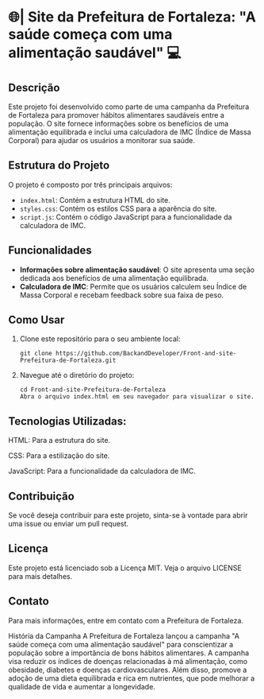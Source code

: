 # 🌐| Site da Prefeitura de Fortaleza: "A saúde começa com uma alimentação saudável" 💻

## Descrição
Este projeto foi desenvolvido como parte de uma campanha da Prefeitura de Fortaleza para promover hábitos alimentares saudáveis entre a população. O site fornece informações sobre os benefícios de uma alimentação equilibrada e inclui uma calculadora de IMC (Índice de Massa Corporal) para ajudar os usuários a monitorar sua saúde.

## Estrutura do Projeto
O projeto é composto por três principais arquivos:
- `index.html`: Contém a estrutura HTML do site.
- `styles.css`: Contém os estilos CSS para a aparência do site.
- `script.js`: Contém o código JavaScript para a funcionalidade da calculadora de IMC.

## Funcionalidades
- **Informações sobre alimentação saudável**: O site apresenta uma seção dedicada aos benefícios de uma alimentação equilibrada.
- **Calculadora de IMC**: Permite que os usuários calculem seu Índice de Massa Corporal e recebam feedback sobre sua faixa de peso.

## Como Usar
1. Clone este repositório para o seu ambiente local:
   ```
   git clone https://github.com/BackandDeveloper/Front-and-site-Prefeitura-de-Fortaleza.git
   
   ```
2. Navegue até o diretório do projeto:
 
   ```
   cd Front-and-site-Prefeitura-de-Fortaleza
   Abra o arquivo index.html em seu navegador para visualizar o site.
   
   ```

## Tecnologias Utilizadas: 
HTML: Para a estrutura do site.

CSS: Para a estilização do site.

JavaScript: Para a funcionalidade da calculadora de IMC.

## Contribuição
Se você deseja contribuir para este projeto, sinta-se à vontade para abrir uma issue ou enviar um pull request.

## Licença
Este projeto está licenciado sob a Licença MIT. Veja o arquivo LICENSE para mais detalhes.

## Contato
Para mais informações, entre em contato com a Prefeitura de Fortaleza.

História da Campanha
A Prefeitura de Fortaleza lançou a campanha "A saúde começa com uma alimentação saudável" para conscientizar a população sobre a importância de bons hábitos alimentares. A campanha visa reduzir os índices de doenças relacionadas à má alimentação, como obesidade, diabetes e doenças cardiovasculares. Além disso, promove a adoção de uma dieta equilibrada e rica em nutrientes, que pode melhorar a qualidade de vida e aumentar a longevidade.
